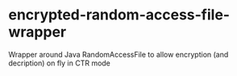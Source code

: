# encrypted-random-access-file-wrapper
Wrapper around Java RandomAccessFile to allow encryption (and decription) on fly in CTR mode
